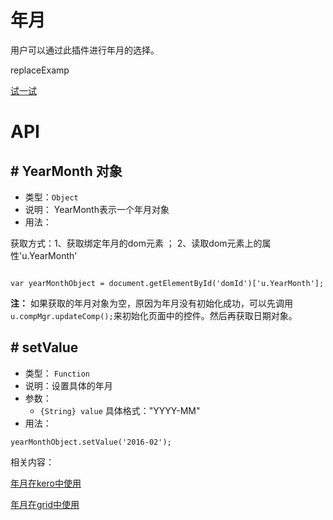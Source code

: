 # 年月

用户可以通过此插件进行年月的选择。

replaceExamp


[试一试](http://design.yyuap.com/dist/pages/webIDE/index.html#/demos/ui/yearmonth)

# API

## \# YearMonth 对象

* 类型：`Object`
* 说明： YearMonth表示一个年月对象
* 用法：

获取方式：1、获取绑定年月的dom元素 ； 2、读取dom元素上的属性'u.YearMonth'

```

var yearMonthObject = document.getElementById('domId')['u.YearMonth'];

```

**注：** 如果获取的年月对象为空，原因为年月没有初始化成功，可以先调用`u.compMgr.updateComp();`来初始化页面中的控件。然后再获取日期对象。


## \# setValue 
* 类型： `Function`
* 说明：设置具体的年月
* 参数：
	* `{String} value` 具体格式："YYYY-MM"
* 用法：

```
yearMonthObject.setValue('2016-02');

```


相关内容：

[年月在kero中使用](http://design.yyuap.com/dist/pages/kero/ex_yearmonth.html)    

[年月在grid中使用](http://design.yyuap.com/dist/pages/webIDE/index.html#/demos/grids/edit)



